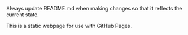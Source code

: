 Always update README.md when making changes so that it reflects the current state.

This is a static webpage for use with GitHub Pages.

